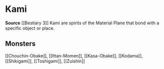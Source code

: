 ﻿---
id: '354'
name: Kami
rarity: Common
source: '[[DATABASE/source/Bestiary 3|Bestiary 3]]'
trait:
- Kami
type: Trait

---
# Kami

**Source** [[Bestiary 3]]
Kami are spirits of the Material Plane that bond with a specific object or place.

## Monsters

[[Chouchin-Obake]], [[Ittan-Momen]], [[Kasa-Obake]], [[Kodama]], [[Shikigami]], [[Toshigami]], [[Zuishin]]